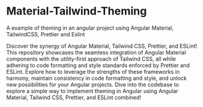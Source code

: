 # Material-Tailwind-Theming
A example of theming in an angular project using Angular Material, TailwindCSS, Prettier and Eslint  

Discover the synergy of Angular Material, Tailwind CSS, Prettier, and ESLint! This repository showcases the seamless integration of Angular Material components with the utility-first approach of Tailwind CSS, all while adhering to code formatting and style standards enforced by Prettier and ESLint. Explore how to leverage the strengths of these frameworks in harmony, maintain consistency in code formatting and style, and unlock new possibilities for your Angular projects. Dive into the codebase to explore a simple way to implement theming in Angular using Angular Material, Tailwind CSS, Prettier, and ESLint combined!
